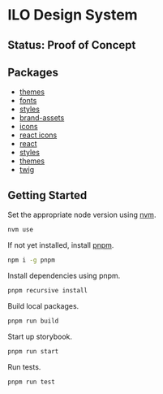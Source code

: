 # ILO Design System

## Status: Proof of Concept

## Packages

- [themes](./packages/themes)
- [fonts](./packages/fonts)
- [styles](./packages/styles)
- [brand-assets](./packages/brand-assets)
- [icons](./packages/icons)
- [react icons](./packages/icons-react)
- [react](./packages/react)
- [styles](./packages/styles)
- [themes](./packages/themes)
- [twig](./packages/twig)

## Getting Started

Set the appropriate node version using [nvm](https://github.com/nvm-sh/nvm).

```bash
nvm use
```

If not yet installed, install [pnpm](https://pnpm.io/).

```bash
npm i -g pnpm
```

Install dependencies using pnpm.

```bash
pnpm recursive install
```

Build local packages.

```bash
pnpm run build
```

Start up storybook.

```bash
pnpm run start
```

Run tests.

```bash
pnpm run test
```
